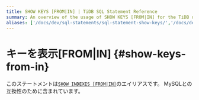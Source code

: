 ```yaml
---
title: SHOW KEYS [FROM|IN] | TiDB SQL Statement Reference
summary: An overview of the usage of SHOW KEYS [FROM|IN] for the TiDB database.
aliases: ['/docs/dev/sql-statements/sql-statement-show-keys/','/docs/dev/reference/sql/statements/show-keys/']
---
```


# キーを表示[FROM|IN] {#show-keys-from-in}

このステートメントは[`SHOW INDEXES [FROM|IN]`](/sql-statements/sql-statement-show-indexes.md)のエイリアスです。 MySQLとの互換性のために含まれています。
